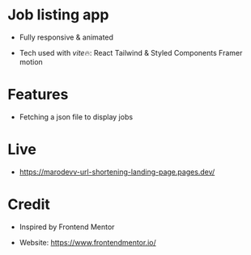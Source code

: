 # Job listing app

- Fully responsive & animated

- Tech used with *vite*🔥:
  React
  Tailwind & Styled Components
  Framer motion

# Features

- Fetching a json file to display jobs

# Live

- https://marodevv-url-shortening-landing-page.pages.dev/

# Credit

- Inspired by Frontend Mentor

- Website: https://www.frontendmentor.io/
